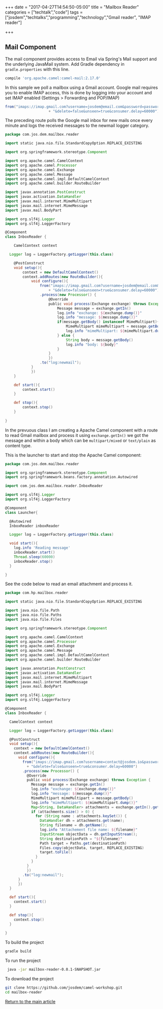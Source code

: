 +++
date = "2017-04-27T14:54:50-05:00"
title = "Mailbox Reader"
categories = ["techtalk","code"]
tags = ["josdem","techtalks","programming","technology","Gmail reader", "IMAP reader"]

+++


## Mail Component

The mail component provides access to Email via Spring's Mail support and the underlying JavaMail system. Add Gradle dependency in `gradle.properties` with this line.

```groovy
compile 'org.apache.camel:camel-mail:2.17.0'
```

In this sample we poll a mailbox using a Gmail account. Google mail requires you to enable IMAP access, this is done by logging into your account and set IMAP enabled (Settings > Forwarding and POP/IMAP)

```groovy
from("imaps://imap.gmail.com?username=josdem@email.com&password=password"
					+ "&delete=false&unseen=true&consumer.delay=60000")
```

The preceding route polls the Google mail inbox for new mails once every minute and logs the received messages to the newmail logger category.

```groovy
package com.jos.dem.mailbox.reader

import static java.nio.file.StandardCopyOption.REPLACE_EXISTING

import org.springframework.stereotype.Component

import org.apache.camel.CamelContext
import org.apache.camel.Processor
import org.apache.camel.Exchange
import org.apache.camel.Message
import org.apache.camel.impl.DefaultCamelContext
import org.apache.camel.builder.RouteBuilder

import javax.annotation.PostConstruct
import javax.activation.DataHandler
import javax.mail.internet.MimeMultipart
import javax.mail.internet.MimeMessage
import javax.mail.BodyPart

import org.slf4j.Logger
import org.slf4j.LoggerFactory

@Component
class InboxReader {

	CamelContext context

  Logger log = LoggerFactory.getLogger(this.class)

	@PostConstruct
	void setup(){
		context = new DefaultCamelContext()
		context.addRoutes(new RouteBuilder(){
			void configure(){
				from("imaps://imap.gmail.com?username=josdem@email.com&password=password"
					+ "&delete=false&unseen=true&consumer.delay=60000")
				.process(new Processor() {
					@Override
					public void process(Exchange exchange) throws Exception {
						Message message = exchange.getIn()
						log.info "exchange: ${exchange.dump()}"
						log.info "message: ${message.dump()}"
						if(message.getBody() instanceof MimeMultipart){
							MimeMultipart mimeMultipart = message.getBody()
							log.info "mimeMultipart: ${mimeMultipart.dump()}"
						} else {
							String body = message.getBody()
							log.info "body: ${body}"
						}
					}	
					})
				.to("log:newmail");
			}
			})
	}

	def start(){
		context.start()
	}

	def stop(){
		context.stop()
	}
	
}
```

In the prevuous class I am creating a Apache Camel component with a route to read Gmail mailbox and process it using `exchange.getIn()` we got the message and within a body which can be `multipart/mixed` or `text/plain` as content type.

This is the launcher to start and stop the Apache Camel component:

```groovy
package com.jos.dem.mailbox.reader

import org.springframework.stereotype.Component
import org.springframework.beans.factory.annotation.Autowired

import com.jos.dem.mailbox.reader.InboxReader

import org.slf4j.Logger
import org.slf4j.LoggerFactory

@Component
class Launcher{

  @Autowired
  InboxReader inboxReader

  Logger log = LoggerFactory.getLogger(this.class)

  void start(){
    log.info 'Reading message'
    inboxReader.start()
    Thread.sleep(60000)
    inboxReader.stop()
  }

}
```

See the code below to read an email attachment and process it.

```groovy
package com.hp.mailbox.reader

import static java.nio.file.StandardCopyOption.REPLACE_EXISTING

import java.nio.file.Path
import java.nio.file.Paths
import java.nio.file.Files

import org.springframework.stereotype.Component

import org.apache.camel.CamelContext
import org.apache.camel.Processor
import org.apache.camel.Exchange
import org.apache.camel.Message
import org.apache.camel.impl.DefaultCamelContext
import org.apache.camel.builder.RouteBuilder

import javax.annotation.PostConstruct
import javax.activation.DataHandler
import javax.mail.internet.MimeMultipart
import javax.mail.internet.MimeMessage
import javax.mail.BodyPart

import org.slf4j.Logger
import org.slf4j.LoggerFactory

@Component
class InboxReader {

  CamelContext context

  Logger log = LoggerFactory.getLogger(this.class)

  @PostConstruct
  void setup(){
    context = new DefaultCamelContext()
    context.addRoutes(new RouteBuilder(){
      void configure(){
        from("imaps://imap.gmail.com?username=contact@josdem.io&password=password"
          + "&delete=false&unseen=true&consumer.delay=60000")
        .process(new Processor() {
          @Override
          public void process(Exchange exchange) throws Exception {
            Message message = exchange.getIn()
            log.info "exchange: ${exchange.dump()}"
            log.info "message: ${message.dump()}"
            MimeMultipart mimeMultipart = message.getBody()
            log.info "mimeMultipart: ${mimeMultipart.dump()}"
            Map<String, DataHandler> attachments = exchange.getIn().getAttachments()
            if (attachments.size() > 0) {
              for (String name : attachments.keySet()) {
                DataHandler dh = attachments.get(name);
                String filename = dh.getName();
                log.info "Attachement file name: ${filename}"
                InputStream objectData = dh.getInputStream();
                String destinationPath = "${filename}"
                Path target = Paths.get(destinationPath)
                Files.copy(objectData, target, REPLACE_EXISTING)
                target.toFile()
              }
            }
          } 
          })
        .to("log:newmail");
      }
      })
  }

  def start(){
    context.start()
  }

  def stop(){
    context.stop()
  }
  
}
```

To build the project

```bash
gradle build
```

To run the project

```bash
 java -jar mailbox-reader-0.0.1-SNAPSHOT.jar
```

To download the project

```bash
git clone https://github.com/josdem/camel-workshop.git
cd mailbox-reader
```

[Return to the main article](/techtalk/camel)


